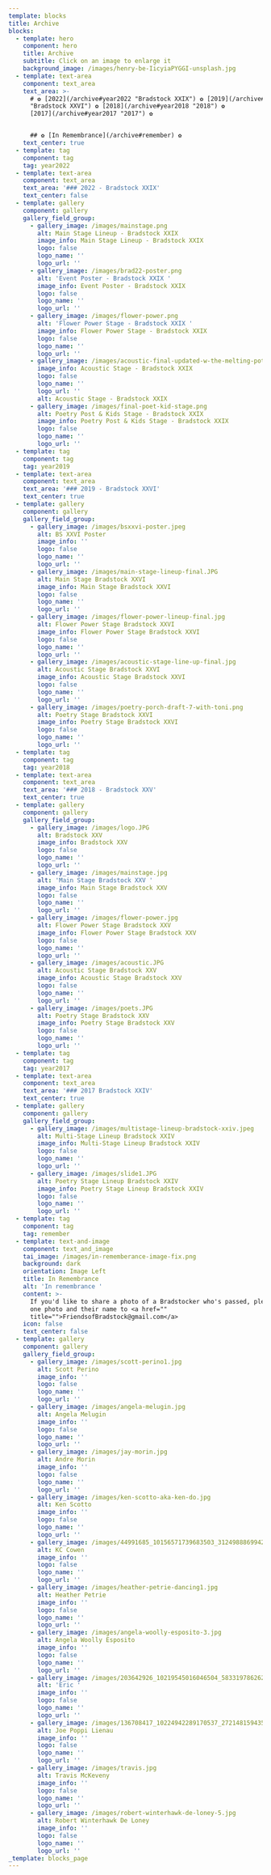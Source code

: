 ```yaml
---
template: blocks
title: Archive
blocks:
  - template: hero
    component: hero
    title: Archive
    subtitle: Click on an image to enlarge it
    background_image: /images/henry-be-IicyiaPYGGI-unsplash.jpg
  - template: text-area
    component: text_area
    text_area: >-
      # ✿ [2022](/archive#year2022 "Bradstock XXIX") ✿ [2019](/archive#year2019
      "Bradstock XXVI") ✿ [2018](/archive#year2018 "2018") ✿
      [2017](/archive#year2017 "2017") ✿


      ## ✿ [In Remembrance](/archive#remember) ✿
    text_center: true
  - template: tag
    component: tag
    tag: year2022
  - template: text-area
    component: text_area
    text_area: '### 2022 - Bradstock XXIX'
    text_center: false
  - template: gallery
    component: gallery
    gallery_field_group:
      - gallery_image: /images/mainstage.png
        alt: Main Stage Lineup - Bradstock XXIX
        image_info: Main Stage Lineup - Bradstock XXIX
        logo: false
        logo_name: ''
        logo_url: ''
      - gallery_image: /images/brad22-poster.png
        alt: 'Event Poster - Bradstock XXIX '
        image_info: Event Poster - Bradstock XXIX
        logo: false
        logo_name: ''
        logo_url: ''
      - gallery_image: /images/flower-power.png
        alt: 'Flower Power Stage - Bradstock XXIX '
        image_info: Flower Power Stage - Bradstock XXIX
        logo: false
        logo_name: ''
        logo_url: ''
      - gallery_image: /images/acoustic-final-updated-w-the-melting-pots.png
        image_info: Acoustic Stage - Bradstock XXIX
        logo: false
        logo_name: ''
        logo_url: ''
        alt: Acoustic Stage - Bradstock XXIX
      - gallery_image: /images/final-poet-kid-stage.png
        alt: Poetry Post & Kids Stage - Bradstock XXIX
        image_info: Poetry Post & Kids Stage - Bradstock XXIX
        logo: false
        logo_name: ''
        logo_url: ''
  - template: tag
    component: tag
    tag: year2019
  - template: text-area
    component: text_area
    text_area: '### 2019 - Bradstock XXVI'
    text_center: true
  - template: gallery
    component: gallery
    gallery_field_group:
      - gallery_image: /images/bsxxvi-poster.jpeg
        alt: BS XXVI Poster
        image_info: ''
        logo: false
        logo_name: ''
        logo_url: ''
      - gallery_image: /images/main-stage-lineup-final.JPG
        alt: Main Stage Bradstock XXVI
        image_info: Main Stage Bradstock XXVI
        logo: false
        logo_name: ''
        logo_url: ''
      - gallery_image: /images/flower-power-lineup-final.jpg
        alt: Flower Power Stage Bradstock XXVI
        image_info: Flower Power Stage Bradstock XXVI
        logo: false
        logo_name: ''
        logo_url: ''
      - gallery_image: /images/acoustic-stage-line-up-final.jpg
        alt: Acoustic Stage Bradstock XXVI
        image_info: Acoustic Stage Bradstock XXVI
        logo: false
        logo_name: ''
        logo_url: ''
      - gallery_image: /images/poetry-porch-draft-7-with-toni.png
        alt: Poetry Stage Bradstock XXVI
        image_info: Poetry Stage Bradstock XXVI
        logo: false
        logo_name: ''
        logo_url: ''
  - template: tag
    component: tag
    tag: year2018
  - template: text-area
    component: text_area
    text_area: '### 2018 - Bradstock XXV'
    text_center: true
  - template: gallery
    component: gallery
    gallery_field_group:
      - gallery_image: /images/logo.JPG
        alt: Bradstock XXV
        image_info: Bradstock XXV
        logo: false
        logo_name: ''
        logo_url: ''
      - gallery_image: /images/mainstage.jpg
        alt: 'Main Stage Bradstock XXV '
        image_info: Main Stage Bradstock XXV
        logo: false
        logo_name: ''
        logo_url: ''
      - gallery_image: /images/flower-power.jpg
        alt: Flower Power Stage Bradstock XXV
        image_info: Flower Power Stage Bradstock XXV
        logo: false
        logo_name: ''
        logo_url: ''
      - gallery_image: /images/acoustic.JPG
        alt: Acoustic Stage Bradstock XXV
        image_info: Acoustic Stage Bradstock XXV
        logo: false
        logo_name: ''
        logo_url: ''
      - gallery_image: /images/poets.JPG
        alt: Poetry Stage Bradstock XXV
        image_info: Poetry Stage Bradstock XXV
        logo: false
        logo_name: ''
        logo_url: ''
  - template: tag
    component: tag
    tag: year2017
  - template: text-area
    component: text_area
    text_area: '### 2017 Bradstock XXIV'
    text_center: true
  - template: gallery
    component: gallery
    gallery_field_group:
      - gallery_image: /images/multistage-lineup-bradstock-xxiv.jpeg
        alt: Multi-Stage Lineup Bradstock XXIV
        image_info: Multi-Stage Lineup Bradstock XXIV
        logo: false
        logo_name: ''
        logo_url: ''
      - gallery_image: /images/slide1.JPG
        alt: Poetry Stage Lineup Bradstock XXIV
        image_info: Poetry Stage Lineup Bradstock XXIV
        logo: false
        logo_name: ''
        logo_url: ''
  - template: tag
    component: tag
    tag: remember
  - template: text-and-image
    component: text_and_image
    tai_image: /images/in-rememberance-image-fix.png
    background: dark
    orientation: Image Left
    title: In Remembrance
    alt: 'In remembrance '
    content: >-
      If you'd like to share a photo of a Bradstocker who's passed, please send
      one photo and their name to <a href=""
      title="">FriendsofBradstock@gmail.com</a>
    icon: false
    text_center: false
  - template: gallery
    component: gallery
    gallery_field_group:
      - gallery_image: /images/scott-perino1.jpg
        alt: Scott Perino
        image_info: ''
        logo: false
        logo_name: ''
        logo_url: ''
      - gallery_image: /images/angela-melugin.jpg
        alt: Angela Melugin
        image_info: ''
        logo: false
        logo_name: ''
        logo_url: ''
      - gallery_image: /images/jay-morin.jpg
        alt: Andre Morin
        image_info: ''
        logo: false
        logo_name: ''
        logo_url: ''
      - gallery_image: /images/ken-scotto-aka-ken-do.jpg
        alt: Ken Scotto
        image_info: ''
        logo: false
        logo_name: ''
        logo_url: ''
      - gallery_image: /images/44991685_10156571739683503_312498886994296832_n.jpg
        alt: KC Cowen
        image_info: ''
        logo: false
        logo_name: ''
        logo_url: ''
      - gallery_image: /images/heather-petrie-dancing1.jpg
        alt: Heather Petrie
        image_info: ''
        logo: false
        logo_name: ''
        logo_url: ''
      - gallery_image: /images/angela-woolly-esposito-3.jpg
        alt: Angela Woolly Esposito
        image_info: ''
        logo: false
        logo_name: ''
        logo_url: ''
      - gallery_image: /images/203642926_10219545016046504_5833197862622700564_n.jpg
        alt: 'Eric '
        image_info: ''
        logo: false
        logo_name: ''
        logo_url: ''
      - gallery_image: /images/136708417_10224942289170537_2721481594352044058_n.jpg
        alt: Joe Poppi Lienau
        image_info: ''
        logo: false
        logo_name: ''
        logo_url: ''
      - gallery_image: /images/travis.jpg
        alt: Travis McKeveny
        image_info: ''
        logo: false
        logo_name: ''
        logo_url: ''
      - gallery_image: /images/robert-winterhawk-de-loney-5.jpg
        alt: Robert Winterhawk De Loney
        image_info: ''
        logo: false
        logo_name: ''
        logo_url: ''
_template: blocks_page
---
```



